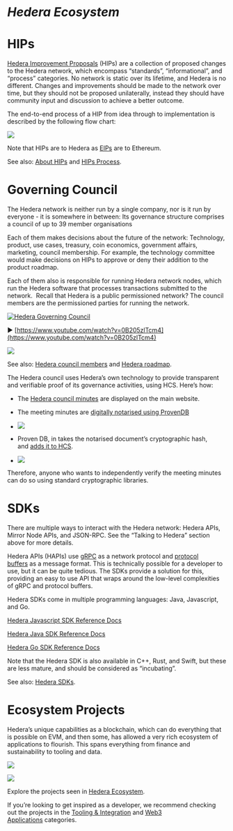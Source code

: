 # ***Hedera Ecosystem***

# HIPs

[Hedera Improvement Proposals](https://hips.hedera.com/)
(HIPs) are a collection of proposed changes to the Hedera network, which encompass “standards”, “informational”, and “process” categories. No network is static over its lifetime, and Hedera is no different. Changes and improvements should be made to the network over time, but they should not be proposed unilaterally, instead they should have community input and discussion to achieve a better outcome.

The end-to-end process of a HIP from idea through to implementation is described by the following flow chart:

![](images/hedera-improvement-proposal-process.png)

Note that HIPs are to Hedera as [EIPs](https://eips.ethereum.org/) are to Ethereum.

See also: [About HIPs](https://hips.hedera.com/about-hips)
and [HIPs Process](https://hips.hedera.com/hip/hip-1).

# Governing Council

The Hedera network is neither run by a single company, nor is it run by everyone - it is somewhere in between: Its governance structure comprises a council of up to 39 member organisations

Each of them makes decisions about the future of the network: Technology, product, use cases, treasury, coin economics, government affairs, marketing, council membership. For example, the technology committee would make decisions on HIPs to approve or deny their addition to the product roadmap.

Each of them also is responsible for running Hedera network nodes, which run the Hedera software that processes transactions submitted to the network.  Recall that Hedera is a public permissioned network? The council members are the permissioned parties for running the network.

[![Hedera Governing Council](https://i.ytimg.com/vi/0B205zlTcm4/maxresdefault.jpg)](https://www.youtube.com/watch?v=0B205zlTcm4)

▶️ [https://www.youtube.com/watch?v=0B205zlTcm4](https://www.youtube.com/watch?v=0B205zlTcm4)

![](images/hedera-gc-members.png)

See also: [Hedera council members](https://hedera.com/council)
and [Hedera roadmap](https://hedera.com/roadmap).

The Hedera council uses Hedera’s own technology to provide transparent and verifiable proof of its governance activities, using HCS. Here’s how:

- The [Hedera council minutes](https://hedera.com/council/minutes) are displayed on the main website.

- The meeting minutes are [digitally notarised using ProvenDB](https://files.hedera.com/2023-11-08-Singapore-Council-Meeting-Minutes-final.docx-1_proof.pdf)
- ![](images/hedera-gc-meeting-minutes-pdf.png)
- Proven DB, in takes the notarised document’s cryptographic hash, and [adds it to HCS](https://hashscan.io/mainnet/transaction/0.0.4105370-1708554373-559854515).
- ![](images/hedera-gc-meeting-minutes-transaction.png)

Therefore, anyone who wants to independently verify the meeting minutes can do so using standard cryptographic libraries.

# SDKs

There are multiple ways to interact with the Hedera network: Hedera APIs, Mirror Node APIs, and JSON-RPC. See the “Talking to Hedera” section above for more details.

Hedera APIs (HAPIs) use [gRPC](https://grpc.io/) as a network protocol
and [protocol buffers](https://github.com/hashgraph/pbj) as a message format. This is technically possible for a developer to use, but it can be quite tedious. The SDKs provide a solution for this, providing an easy to use API that wraps around the low-level complexities of gRPC and protocol buffers.

Hedera SDKs come in multiple programming languages: Java, Javascript, and Go.

[Hedera Javascript SDK Reference Docs](https://hashgraph.github.io/hedera-sdk-js/)

[Hedera Java SDK Reference Docs](https://hashgraph.github.io/hedera-sdk-java/)

[Hedera Go SDK Reference Docs](https://pkg.go.dev/github.com/hashgraph/hedera-sdk-go/v2%23section-documentation)

Note that the Hedera SDK is also available in C++, Rust, and Swift, but these are less mature, and should be considered as “incubating”.

See also: [Hedera SDKs](https://docs.hedera.com/hedera/sdks-and-apis/sdks%23hedera-services-code-sdks).

# Ecosystem Projects

Hedera’s unique capabilities as a blockchain, which can do everything that is possible on EVM, and then some, has allowed a very rich ecosystem of applications to flourish. This spans everything from finance and sustainability to tooling and data.

![](images/hedera-ecosystem-projects-1.png)

![](images/hedera-ecosystem-projects-2.png)

Explore the projects seen in [Hedera Ecosystem](https://hedera.com/ecosystem).

If you’re looking to get inspired as a developer, we recommend checking out the projects in the [Tooling & Integration](https://hedera.com/ecosystem/integrations)
and [Web3 Applications](https://hedera.com/ecosystem/web3) categories.
